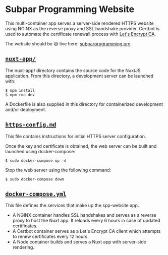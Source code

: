 # Subpar Programming Website

This multi-container app serves a server-side rendered HTTPS website using NGINX as the reverse proxy and SSL handshake provider. Certbot is used to automate the certificate renewall process with [Let's Encrypt CA](https://letsencrypt.org).

The website should be 😅 live here: [subparprogramming.org](https://subparprogramming.org)

## [`nuxt-app/`](nuxt-app)

The nuxt-app/ directory contains the source code for the NuxtJS application. From this directory, a development server can be launched with:
```
$ npm install
$ npm run dev
```
A Dockerfile is also supplied in this directory for containerized development and/or deployment.

## [`https-config.md`](https-config.md)

This file contains instructions for initial HTTPS server configuration.

Once the key and certificate is obtained, the web server can be built and launched using docker-compose:

```
$ sudo docker-compose up -d
```

Stop the web server using the following command:

```
$ sudo docker-compose down
```

## [`docker-compose.yml`](docker-compose.yml)

This file defines the services that make up the spp-website app. 

- A NGINX container handles SSL handshakes and serves as a reverse proxy to host the Nuxt app. It reloads every 6 hours in case of updated certificates.
- A Certbot container serves as a Let's Encrypt CA client which attempts to renew certificates every 12 hours.
- A Node container builds and serves a Nuxt app with server-side rendering.
